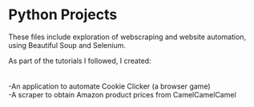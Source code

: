 <h1> Python Projects</h1>

These files include exploration of webscraping and website automation, using Beautiful Soup and Selenium.

As part of the tutorials I followed, I created: <br><br>
<br>-An application to automate Cookie Clicker (a browser game)
<br>-A scraper to obtain Amazon product prices from CamelCamelCamel 
